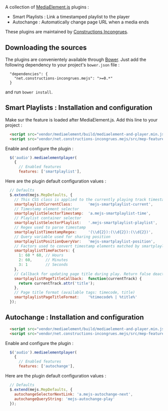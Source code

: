 # 

A collection of [MediaElement.js](mediaelementjs.com) plugins :

* Smart Playlists : Link a timestamped playlist to the player
* Autochange : Automatically change page URL when a media ends

These plugins are maintained by [Constructions Incongrues](http://www.constructions-incongrues.net).

## Downloading the sources

The plugins are convenientely available through [Bower](http://bower.io). Just add the following dependency to your project's ```bower.json``` file :

```
  "dependencies": {
    "net.constructions-incongrues.mejs": ">=0.*"
  }
```

and run ```bower install```.

## Smart Playlists : Installation and configuration

Make sur the feature is loaded after MediaElement.js. Add this line to your project :

```html
  <script src="vendor/mediaelement/build/mediaelement-and-player.min.js"></script>
  <script src="vendor/net.constructions-incongrues.mejs/src/mep-feature-smartplaylist.js"></script>
```

Enable and configure the plugin :

```javascript
  $('audio').mediaelementplayer(
    {
      // Enabled features
      features: ['smartplaylist'],
```

Here are the plugin default configuration values :

```javascript
  // Defaults
  $.extend(mejs.MepDefaults, {
    // This CSS class is applied to the currently playing track timestamp element
    smartplaylistCurrentClass:       'mejs-smartplaylist-current',
    // Timestamp element selector
    smartplaylistSelectorTimestamp:  'a.mejs-smartplaylist-time',
    // Playlist container selector
    smartplaylistSelectorPlaylist:   '.mejs-smartplaylist-playlist',
    // Regex used to parse timestamp
    smartplaylistTimestampRegex:     '(\\d{2}):(\\d{2}):(\\d{2})',
    // Query variable used for sharing position
    smartplaylistPositionQueryVar:   'mejs-smartplaylist-position',
    // Factors used to convert timestamp elements matched by smartplaylistTimestampRegex to seconds
    smartplaylistTimeFactors: { 
      1: 60 * 60, // Hours
      2: 60,      // Minutes
      3: 1        // Seconds
    },
    // Callback for updating page title during play. Return false deactivates page title updating
    smartplaylistPageTitleCallback:  function(currentTrack) {
      return currentTrack.attr('title');
    },
    // Page title format (available tags: timecode, title)
    smartplaylistPageTitleFormat:    '%timecode% | %title%'
  });
```

## Autochange : Installation and configuration

```html
  <script src="vendor/mediaelement/build/mediaelement-and-player.min.js"></script>
  <script src="vendor/net.constructions-incongrues.mejs/src/mep-feature-autochange.js"></script>
```

Enable and configure the plugin :

```javascript
  $('audio').mediaelementplayer(
    {
      // Enabled features
      features: ['autochange'],
```

Here are the plugin default configuration values :

```javascript
  // Defaults
  $.extend(mejs.MepDefaults, {
    autochangeSelectorNextLink: 'a.mejs-autochange-next',
    autochangeQueryString: 'mejs-autochange-play'
  });
```
